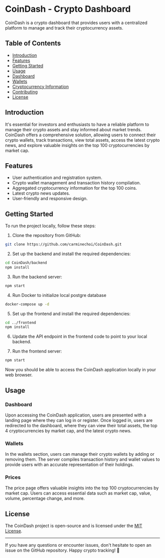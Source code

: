# CoinDash - Crypto Dashboard

CoinDash is a crypto dashboard that provides users with a centralized platform to manage and track their cryptocurrency assets. 

## Table of Contents

- [Introduction](#introduction)
- [Features](#features)
- [Getting Started](#getting-started)
- [Usage](#usage)
- [Dashboard](#dashboard)
- [Wallets](#wallets)
- [Cryptocurrency Information](#cryptocurrency-information)
- [Contributing](#contributing)
- [License](#license)

## Introduction

It's essential for investors and enthusiasts to have a reliable platform to manage their crypto assets and stay informed about market trends. CoinDash offers a comprehensive solution, allowing users to connect their crypto wallets, track transactions, view total assets, access the latest crypto news, and explore valuable insights on the top 100 cryptocurrencies by market cap.

## Features

- User authentication and registration system.
- Crypto wallet management and transaction history compilation.
- Aggregated cryptocurrency information for the top 100 coins.
- Latest crypto news updates.
- User-friendly and responsive design.

## Getting Started

To run the project locally, follow these steps:

1. Clone the repository from GitHub:

```bash
git clone https://github.com/carminechoi/CoinDash.git
```

2. Set up the backend and install the required dependencies:

```bash
cd CoinDash/backend
npm install
```

3. Run the backend server:

```bash
npm start
```

4. Run Docker to initialize local postgre database

```bash
docker-compose up -d
```

5. Set up the frontend and install the required dependencies:

```bash
cd ../frontend
npm install
```

6. Update the API endpoint in the frontend code to point to your local backend.

7. Run the frontend server:

```bash
npm start
```

Now you should be able to access the CoinDash application locally in your web browser.

## Usage

### Dashboard

Upon accessing the CoinDash application, users are presented with a landing page where they can log in or register. Once logged in, users are redirected to the dashboard, where they can view their total assets, the top 4 cryptocurrencies by market cap, and the latest crypto news.

### Wallets

In the wallets section, users can manage their crypto wallets by adding or removing them. The server compiles transaction history and wallet values to provide users with an accurate representation of their holdings.

### Prices

The price page offers valuable insights into the top 100 cryptocurrencies by market cap. Users can access essential data such as market cap, value, volume, percentage change, and more.

## License

The CoinDash project is open-source and is licensed under the [MIT License](LICENSE).

---

If you have any questions or encounter issues, don't hesitate to open an issue on the GitHub repository. Happy crypto tracking! 🚀

